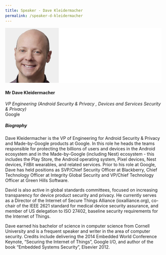 ```yaml
---
title: Speaker - Dave Kleidermacher
permalink: /speaker-d-kleidermacher
---
```


![Dave Kleidermacher](/images/speakers/Kleidermacher-Dave.jpg)

#### **Mr Dave Kleidermacher**

*VP Engineering (Android Security & Privacy , Devices and Services Security & Privacy)*  
Google

##### **Biography**

Dave Kleidermacher is the VP of Engineering for Android Security & Privacy and Made-by-Google products at Google. In this role he heads the teams responsible for protecting the billions of users and devices in the Android ecosystem and in the Made-by-Google (including Nest) ecosystem - this includes the Play Store, the Android operating system, Pixel devices, Nest devices, FitBit wearables, and related services. Prior to his role at Google, Dave has held positions as SVP/Chief Security Officer at Blackberry, Chief Technology Officer at Integrity Global Security and VP/Chief Technology Officer at Green Hills Software.

David is also active in global standards committees, focused on increasing transparency for device product security and privacy. He currently serves as a Director of the Internet of Secure Things Alliance (ioxalliance.org), co-chair of the IEEE 2621 standard for medical device security assurance, and member of US delegation to ISO 27402, baseline security requirements for the Internet of Things.

Dave earned his bachelor of science in computer science from Cornell University and is a frequent speaker and writer in the area of computer security. Credits include delivering the 2014 Embedded World Conference Keynote, “Securing the Internet of Things”, Google I/O, and author of the book “Embedded Systems Security”, Elsevier 2012.